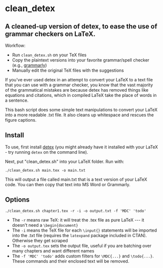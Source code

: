 # clean_detex
## A cleaned-up version of detex, to ease the use of grammar checkers on LaTeX.

Workflow:
- Run `clean_detex.sh` on your TeX files
- Copy the plaintext versions into your favorite grammar/spell checker (e.g., [grammarly](https://grammarly.com))
- Manually edit the original TeX files with the suggestions

If you've ever used detex in an attempt to convert your LaTeX to a text file that you can use with a grammar checker, you know that the vast majority of the grammatical mistakes are because detex has removed things like equations and citations, which in compiled LaTeX take the place of words in a sentence.

This bash script does some simple text manipulations to convert your LaTeX into a more readable .txt file. It also cleans up whitespace and rescues the figure captions.

## Install

To use, first install [detex](https://ctan.org/pkg/detex?lang=en) (you might already have it installed with your LaTeX - try running `detex` on the command line).

Next, put "clean_detex.sh" into your LaTeX folder. Run with:

```
./clean_detex.sh main.tex -o main.txt
```

This will output a file called main.txt that is a text version of your LaTeX code. You can then copy that text into MS Word or Grammarly.

## Options


```
./clean_detex.sh chapter1.tex -r -i -o output.txt -f 'MDC' 'todo'
```

- The `-r` means raw TeX: it will treat the .tex file as pure LaTeX --- it doesn't need  a `\begin{document}`
- The `-i` means the TeX file for each `\input{}` statements will be imported into the .txt file (requires the `latexpand` package included in CTAN). Otherwise they get scraped
- The `-o output.tex` sets the output file, useful if you are batching over many chapters and want different names
- The `-f 'MDC' 'todo'` adds custom filters for `\MDC{...}` and `\todo{...}`. These commands and their enclosed text will be removed.


